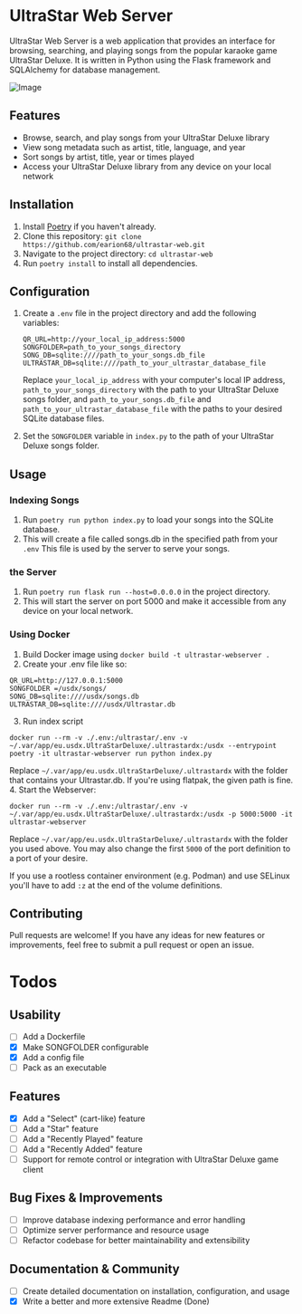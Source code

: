 # UltraStar Web Server
UltraStar Web Server is a web application that provides an interface for browsing, searching, and playing songs from the popular karaoke game UltraStar Deluxe. It is written in Python using the Flask framework and SQLAlchemy for database management.

![Image](doc/example.jpg)

## Features

- Browse, search, and play songs from your UltraStar Deluxe library
- View song metadata such as artist, title, language, and year
- Sort songs by artist, title, year or times played
- Access your UltraStar Deluxe library from any device on your local network

## Installation

1. Install [Poetry](https://python-poetry.org/docs/#installation) if you haven't already.
2. Clone this repository: `git clone https://github.com/earion68/ultrastar-web.git`
3. Navigate to the project directory: `cd ultrastar-web`
4. Run `poetry install` to install all dependencies.

## Configuration

1. Create a `.env` file in the project directory and add the following variables:

   ```
   QR_URL=http://your_local_ip_address:5000
   SONGFOLDER=path_to_your_songs_directory
   SONG_DB=sqlite:////path_to_your_songs.db_file
   ULTRASTAR_DB=sqlite:////path_to_your_ultrastar_database_file
   ```

   Replace `your_local_ip_address` with your computer's local IP address, `path_to_your_songs_directory` with the path to your UltraStar Deluxe songs folder, and `path_to_your_songs.db_file` and `path_to_your_ultrastar_database_file` with the paths to your desired SQLite database files.

2. Set the `SONGFOLDER` variable in `index.py` to the path of your UltraStar Deluxe songs folder.

## Usage

### Indexing Songs

1. Run `poetry run python index.py` to load your songs into the SQLite database.
2. This will create a file called songs.db in the specified path from your `.env` This file is used by the server to serve your songs.

### the Server

1. Run `poetry run flask run --host=0.0.0.0` in the project directory.
2. This will start the server on port 5000 and make it accessible from any device on your local network.

### Using Docker

1. Build Docker image using `docker build -t ultrastar-webserver .`
2. Create your .env file like so:
```
QR_URL=http://127.0.0.1:5000
SONGFOLDER =/usdx/songs/
SONG_DB=sqlite:////usdx/songs.db
ULTRASTAR_DB=sqlite:////usdx/Ultrastar.db
```
3. Run index script
```
docker run --rm -v ./.env:/ultrastar/.env -v ~/.var/app/eu.usdx.UltraStarDeluxe/.ultrastardx:/usdx --entrypoint poetry -it ultrastar-webserver run python index.py
```
Replace `~/.var/app/eu.usdx.UltraStarDeluxe/.ultrastardx` with the folder that contains your Ultrastar.db. If you're using flatpak, the given path is fine.
4. Start the Webserver: 
```
docker run --rm -v ./.env:/ultrastar/.env -v ~/.var/app/eu.usdx.UltraStarDeluxe/.ultrastardx:/usdx -p 5000:5000 -it ultrastar-webserver
```
Replace `~/.var/app/eu.usdx.UltraStarDeluxe/.ultrastardx` with the folder you used above. You may also change the first `5000` of the port definition to a port of your desire.

If you use a rootless container environment (e.g. Podman) and use SELinux you'll have to add `:z` at the end of the volume definitions.

## Contributing

Pull requests are welcome! If you have any ideas for new features or improvements, feel free to submit a pull request or open an issue.

# Todos

## Usability

- [ ] Add a Dockerfile
- [x] Make SONGFOLDER configurable
- [x] Add a config file
- [ ] Pack as an executable

## Features

- [x] Add a "Select" (cart-like) feature
- [ ] Add a "Star" feature
- [ ] Add a "Recently Played" feature
- [ ] Add a "Recently Added" feature
- [ ] Support for remote control or integration with UltraStar Deluxe game client

## Bug Fixes & Improvements

- [ ] Improve database indexing performance and error handling
- [ ] Optimize server performance and resource usage
- [ ] Refactor codebase for better maintainability and extensibility

## Documentation & Community

- [ ] Create detailed documentation on installation, configuration, and usage
- [X] Write a better and more extensive Readme (Done)
